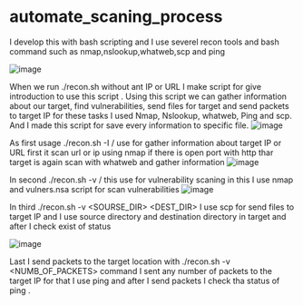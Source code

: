 # automate_scaning_process
I develop this with bash scripting and I use severel recon tools and bash command such as nmap,nslookup,whatweb,scp and ping 

 
![image](https://github.com/itspavara/automate_scaning_process/assets/111744737/92ce7da0-bf4d-48e9-a22d-36f0ca9f0522)

When we run ./recon.sh without ant IP or URL I make script for give introduction to use this script . Using this script we can gather information about our target, find vulnerabilities, send files for target and send packets to target IP for these tasks I used Nmap, Nslookup, whatweb, Ping and scp.  And I made this script for save every information to specific file.
![image](https://github.com/itspavara/automate_scaning_process/assets/111744737/b3e43afd-e638-4d8c-b859-7bbecb8a38fe)

As first usage ./recon.sh -I <IP>/<URL> use for gather information about target IP or URL first it scan url or ip using nmap if there is open port with http thar target is again scan with whatweb and gather information
![image](https://github.com/itspavara/automate_scaning_process/assets/111744737/7630b773-9d66-457a-8c4d-6a7ce5fa1013)


In second  ./recon.sh -v <IP>/<URL> this use for vulnerability scaning in this I use nmap and vulners.nsa  script for scan vulnerabilities
![image](https://github.com/itspavara/automate_scaning_process/assets/111744737/e8aede21-d50c-49e3-a656-ce7b956274bf)

 
In third ./recon.sh -v <IP> <SOURSE_DIR> <DEST_DIR> I use scp for send files to target IP and I use source directory and destination directory in target and after I check exist of status  
 
![image](https://github.com/itspavara/automate_scaning_process/assets/111744737/b828f657-7b9d-4f6d-b527-6cf928554fbf)

Last I send packets to the target location with ./recon.sh -v <IP> <NUMB_OF_PACKETS> command I sent any number of packets to the target IP for that I use ping and after I send packets I check tha status of ping .
